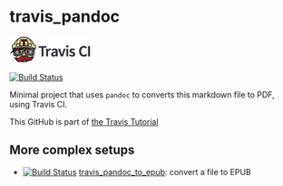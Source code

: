 # travis_pandoc

[![Travis CI logo](TravisCI.png)](https://travis-ci.org)

[![Build Status](https://travis-ci.org/richelbilderbeek/travis_pandoc.svg?branch=master)](https://travis-ci.org/richelbilderbeek/travis_pandoc)

Minimal project that uses `pandoc` to converts this markdown file to PDF, using Travis CI.

This GitHub is part of [the Travis Tutorial](https://github.com/richelbilderbeek/travis_tutorial)

## More complex setups

 * [![Build Status](https://travis-ci.org/richelbilderbeek/travis_pandoc_to_epub.svg?branch=master)](https://travis-ci.org/richelbilderbeek/travis_pandoc_to_epub) [travis_pandoc_to_epub](https://github.com/richelbilderbeek/travis_pandoc_to_epub): convert a file to EPUB
